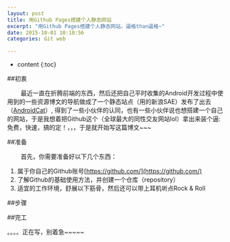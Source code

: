 ```yaml
---
layout: post
title: 用Github Pages搭建个人静态网站
excerpt: "用Github Pages搭建个人静态网站，逼格than逼格~"
date: 2015-10-01 10:10:56
categories: Git web

---
```



* content
{:toc}




##初衷

&nbsp;&nbsp;&nbsp;&nbsp;&nbsp;&nbsp;&nbsp; 
最近一直在折腾前端的东西，然后还把自己平时收集的Android开发过程中使用到的一些资源博文的导航做成了一个静态站点（用的新浪SAE）发布了出去（[AndroidCat](http://www.androidcat.com/)）, 得到了一些小伙伴的认同，也有一些小伙伴说也想搭建一个自己的网站，于是我想着把Github这个（全球最大的同性交友网站lol）拿出来装个逼:免费，快速，搞的定！，，，于是就开始写这篇博文~~~


##准备


&nbsp;&nbsp;&nbsp;&nbsp;&nbsp;&nbsp;&nbsp; 
首先，你需要准备好以下几个东西：

1. 属于你自己的Github账号[https://github.com/](https://github.com/)
2. 了解Github的基础使用方法，并创建一个仓库（repository）
3. 适宜的工作环境，舒展以下筋骨，然后还可以带上耳机听点Rock & Roll


##步骤


##完工




。。。。正在写，别着急~~~~~
